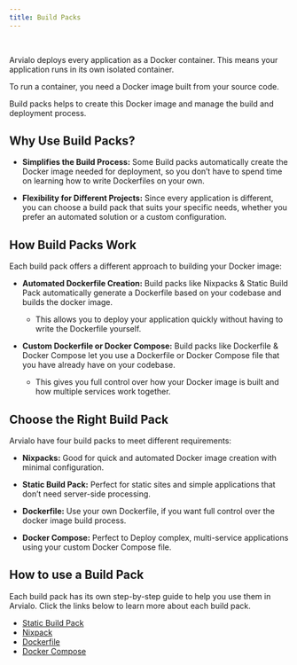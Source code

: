 ```yaml
---
title: Build Packs
---
```


<ZoomableImage src="/docs/images/builds/packs/packs-banner.webp" />

<br />

Arvialo deploys every application as a Docker container. This means your application runs in its own isolated container. 

To run a container, you need a Docker image built from your source code. 

Build packs helps to create this Docker image and manage the build and deployment process.


## Why Use Build Packs?
- **Simplifies the Build Process:** Some Build packs automatically create the Docker image needed for deployment, so you don’t have to spend time on learning how to write Dockerfiles on your own.

- **Flexibility for Different Projects:** Since every application is different, you can choose a build pack that suits your specific needs, whether you prefer an automated solution or a custom configuration.


## How Build Packs Work
Each build pack offers a different approach to building your Docker image:

- **Automated Dockerfile Creation:** Build packs like Nixpacks & Static Build Pack automatically generate a Dockerfile based on your codebase and builds the docker image. 
  - This allows you to deploy your application quickly without having to write the Dockerfile yourself.

- **Custom Dockerfile or Docker Compose:** Build packs like Dockerfile & Docker Compose let you use a Dockerfile or Docker Compose file that you have already have on your codebase. 
  - This gives you full control over how your Docker image is built and how multiple services work together.


## Choose the Right Build Pack
Arvialo have four build packs to meet different requirements:
- **Nixpacks:** Good for quick and automated Docker image creation with minimal configuration.

- **Static Build Pack:** Perfect for static sites and simple applications that don’t need server-side processing.

- **Dockerfile:** Use your own Dockerfile, if you want full control over the docker image build process.

- **Docker Compose:** Perfect to Deploy complex, multi-service applications using your custom Docker Compose file.


## How to use a Build Pack
Each build pack has its own step-by-step guide to help you use them in Arvialo. Click the links below to learn more about each build pack.

- [Static Build Pack](/builds/packs/static)
- [Nixpack](/builds/packs/nixpacks)
- [Dockerfile](/builds/packs/dockerfile)
- [Docker Compose](/builds/packs/docker-compose)